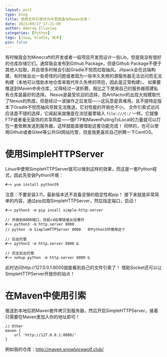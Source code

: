 ```yaml
---
layout: post
type: blog
title: 使用文件引索作为共享网盘与Maven仓库！
date: 2023/09/27 17:21:00
author: Amaruq·Illaujaq
categories: [Python]
tags: [Java, Gradle, 技术]
pin: false
---
```


有时候我会为Minecraft的开发或者一般项目开发而设计一些Lib，但是我没有很好的仓库存储它们。通常我会发布到Github Package，但是Github Package不便于其他人拉取，并且很多时候会引起Gradle不悦而拉取抽风。Jitpack会在远端构建，有时候会出一些奇怪的问题或者因为一些年久失修的源服务器无法访问而无法构建（本地可以借助本地仓库来取代年久失修的项目，因此是正常构建）。
如果要推送到Maven中央仓库，又得经过一波折腾，相比之下使用自己的服务器搭建私有仓库是最好的选择。
Nexus是最受欢迎的选择，而Artifactor的出现大规模取代了Nexus的热度。但是经过一波操作之后发现——这玩意是真难用。且不提特定版本下Gradle不悦而抽风导致无法推送，它对性能的开销也不小。
文件引索式访问应该是不错的选择，它闻起来就像是在浏览器里输入 `file:///C:/` 一样。它就像FTP或者毫无装饰的共享网盘——借FTP和MavenPullingToLocal的力量就可以打包一套依赖发送到服务器，这样就能直接借助这套功能完成！
同样的，也可以使用Github或者Gitee等公共Git网站托管，但是我更喜欢自己折腾一下CentOS。


# 使用SimpleHTTPServer
Linux中使用SimpleHTTPServer就可以做到这样的效果，而这是一套Python程式，因此先安装Python环境：
```linux
#~> yum install python39 
```
注意：不要安装3.11，最新版本还不具备足够的稳定性和pip！
接下来就是非常简单的内容，通过pip拉取SimpleHTTPServer，然后指定端口，启动！
```linux
#~> python3 -m pip insall simple-http-server

// 开放到8000端口，目前cd在哪就是从往哪开
#~> python3 -m http.server 8000
// python -m SimpleHTTPServer 8000   非Python3环境用这个

// 后台托管
#~> python3 -m http.server 8000 &

// 完全后台托管
#~> nohup python -m http.server 8000 &
```

此时访问http://127.0.0.1:8000就能看到自己的文件引索了！
借助Socket还可以让SimpleHTTPServer开放你的站点！

# 在Maven中使用引索
推送到本地后把Maven套件拷贝到服务器，然后开启SimpleHTTPServer，接着只需要在Maven里加入你的地址即可！
```groove
// Other
maven {
    url 'http://127.0.0.1:8000/'
}
```

例如我的仓库：http://maven.snowlyicewolf.club/

